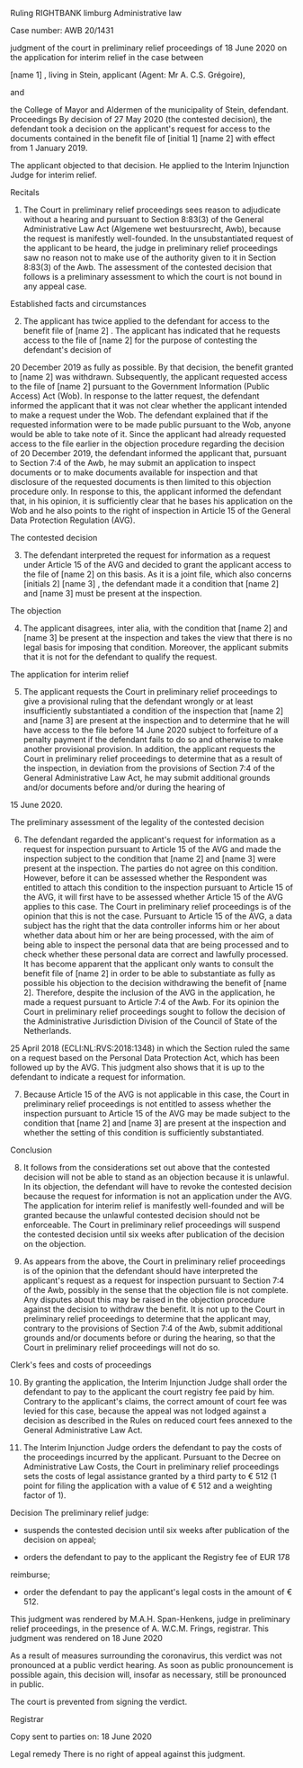 Ruling
RIGHTBANK limburg
Administrative law

Case number: AWB 20/1431

judgment of the court in preliminary relief proceedings of 18 June 2020 on the application for interim relief in the case between

\[name 1\] , living in Stein, applicant
(Agent: Mr A. C.S. Grégoire),

and

the College of Mayor and Aldermen of the municipality of Stein, defendant.
Proceedings
By decision of 27 May 2020 (the contested decision), the defendant took a decision on the applicant's request for access to the documents contained in the benefit file of \[initial 1\] \[name 2\] with effect from 1 January 2019.

The applicant objected to that decision. He applied to the Interim Injunction Judge for interim relief.

Recitals
1. The Court in preliminary relief proceedings sees reason to adjudicate without a hearing and pursuant to Section 8:83(3) of the General Administrative Law Act (Algemene wet bestuursrecht, Awb), because the request is manifestly well-founded. In the unsubstantiated request of the applicant to be heard, the judge in preliminary relief proceedings saw no reason not to make use of the authority given to it in Section 8:83(3) of the Awb. The assessment of the contested decision that follows is a preliminary assessment to which the court is not bound in any appeal case.

Established facts and circumstances

2. The applicant has twice applied to the defendant for access to the benefit file of \[name 2\] . The applicant has indicated that he requests access to the file of \[name 2\] for the purpose of contesting the defendant's decision of

20 December 2019 as fully as possible. By that decision, the benefit granted to \[name 2\] was withdrawn. Subsequently, the applicant requested access to the file of \[name 2\] pursuant to the Government Information (Public Access) Act (Wob). In response to the latter request, the defendant informed the applicant that it was not clear whether the applicant intended to make a request under the Wob. The defendant explained that if the requested information were to be made public pursuant to the Wob, anyone would be able to take note of it. Since the applicant had already requested access to the file earlier in the objection procedure regarding the decision of 20 December 2019, the defendant informed the applicant that, pursuant to Section 7:4 of the Awb, he may submit an application to inspect documents or to make documents available for inspection and that disclosure of the requested documents is then limited to this objection procedure only. In response to this, the applicant informed the defendant that, in his opinion, it is sufficiently clear that he bases his application on the Wob and he also points to the right of inspection in Article 15 of the General Data Protection Regulation (AVG).

The contested decision

3. The defendant interpreted the request for information as a request under Article 15 of the AVG and decided to grant the applicant access to the file of \[name 2\] on this basis. As it is a joint file, which also concerns \[initials 2\] \[name 3\] , the defendant made it a condition that \[name 2\] and \[name 3\] must be present at the inspection.

The objection

4. The applicant disagrees, inter alia, with the condition that \[name 2\] and \[name 3\] be present at the inspection and takes the view that there is no legal basis for imposing that condition. Moreover, the applicant submits that it is not for the defendant to qualify the request.

The application for interim relief

5. The applicant requests the Court in preliminary relief proceedings to give a provisional ruling that the defendant wrongly or at least insufficiently substantiated a condition of the inspection that \[name 2\] and \[name 3\] are present at the inspection and to determine that he will have access to the file before 14 June 2020 subject to forfeiture of a penalty payment if the defendant fails to do so and otherwise to make another provisional provision. In addition, the applicant requests the Court in preliminary relief proceedings to determine that as a result of the inspection, in deviation from the provisions of Section 7:4 of the General Administrative Law Act, he may submit additional grounds and/or documents before and/or during the hearing of

15 June 2020.

The preliminary assessment of the legality of the contested decision

6. The defendant regarded the applicant's request for information as a request for inspection pursuant to Article 15 of the AVG and made the inspection subject to the condition that \[name 2\] and \[name 3\] were present at the inspection. The parties do not agree on this condition. However, before it can be assessed whether the Respondent was entitled to attach this condition to the inspection pursuant to Article 15 of the AVG, it will first have to be assessed whether Article 15 of the AVG applies to this case. The Court in preliminary relief proceedings is of the opinion that this is not the case. Pursuant to Article 15 of the AVG, a data subject has the right that the data controller informs him or her about whether data about him or her are being processed, with the aim of being able to inspect the personal data that are being processed and to check whether these personal data are correct and lawfully processed. It has become apparent that the applicant only wants to consult the benefit file of \[name 2\] in order to be able to substantiate as fully as possible his objection to the decision withdrawing the benefit of \[name 2\]. Therefore, despite the inclusion of the AVG in the application, he made a request pursuant to Article 7:4 of the Awb. For its opinion the Court in preliminary relief proceedings sought to follow the decision of the Administrative Jurisdiction Division of the Council of State of the Netherlands.

25 April 2018 (ECLI:NL:RVS:2018:1348) in which the Section ruled the same on a request based on the Personal Data Protection Act, which has been followed up by the AVG. This judgment also shows that it is up to the defendant to indicate a request for information.

7. Because Article 15 of the AVG is not applicable in this case, the Court in preliminary relief proceedings is not entitled to assess whether the inspection pursuant to Article 15 of the AVG may be made subject to the condition that \[name 2\] and \[name 3\] are present at the inspection and whether the setting of this condition is sufficiently substantiated.

Conclusion

8. It follows from the considerations set out above that the contested decision will not be able to stand as an objection because it is unlawful. In its objection, the defendant will have to revoke the contested decision because the request for information is not an application under the AVG. The application for interim relief is manifestly well-founded and will be granted because the unlawful contested decision should not be enforceable. The Court in preliminary relief proceedings will suspend the contested decision until six weeks after publication of the decision on the objection.

9. As appears from the above, the Court in preliminary relief proceedings is of the opinion that the defendant should have interpreted the applicant's request as a request for inspection pursuant to Section 7:4 of the Awb, possibly in the sense that the objection file is not complete. Any disputes about this may be raised in the objection procedure against the decision to withdraw the benefit. It is not up to the Court in preliminary relief proceedings to determine that the applicant may, contrary to the provisions of Section 7:4 of the Awb, submit additional grounds and/or documents before or during the hearing, so that the Court in preliminary relief proceedings will not do so.

Clerk's fees and costs of proceedings

10. By granting the application, the Interim Injunction Judge shall order the defendant to pay to the applicant the court registry fee paid by him. Contrary to the applicant's claims, the correct amount of court fee was levied for this case, because the appeal was not lodged against a decision as described in the Rules on reduced court fees annexed to the General Administrative Law Act.

11. The Interim Injunction Judge orders the defendant to pay the costs of the proceedings incurred by the applicant. Pursuant to the Decree on Administrative Law Costs, the Court in preliminary relief proceedings sets the costs of legal assistance granted by a third party to € 512 (1 point for filing the application with a value of € 512 and a weighting factor of 1).

Decision
The preliminary relief judge:

- suspends the contested decision until six weeks after publication of the decision on appeal;

- orders the defendant to pay to the applicant the Registry fee of EUR 178

reimburse;

- order the defendant to pay the applicant's legal costs in the amount of € 512.

This judgment was rendered by M.A.H. Span-Henkens, judge in preliminary relief proceedings, in the presence of A. W.C.M. Frings, registrar. This judgment was rendered on 18 June 2020

As a result of measures surrounding the coronavirus, this verdict was not pronounced at a public verdict hearing. As soon as public pronouncement is possible again, this decision will, insofar as necessary, still be pronounced in public.

The court is prevented from signing the verdict.

Registrar

Copy sent to parties on: 18 June 2020

Legal remedy
There is no right of appeal against this judgment.
